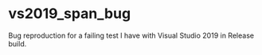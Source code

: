 # vs2019_span_bug
Bug reproduction for a failing test I have with Visual Studio 2019 in Release build.
